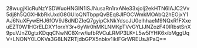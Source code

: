 28wugjKicRuNzYSDWuoHNGlN1ISJNusaRn1rxANe33xjolj2ekHTN6IAJC2Vv5dj8h5QGXHkbRkUxdG8GUloQNTbppQvBEq8JIFOCWmkMOAbQ2hEOjxY1AJ6NuXFywEHJ6fOV9J8dNDZIeQ7gyipCkNkYdscJU0eIhhaeM9NQxR1FXxeuEZT0W1HGrELDXY1orxY3r+6yWr0hMKLNMKpTVvGYLIJNZozF40lRbstSnX9puVJnZ0gtzKDqqCNwNC8Xrw/iufbRVCuLRMP3LK+L5w5IYHK6xibMggUqV+LNONY0LOKVa3G8LNZRTjdbGPX5nbkv1ikIFGrWREUsJ/PaQ==